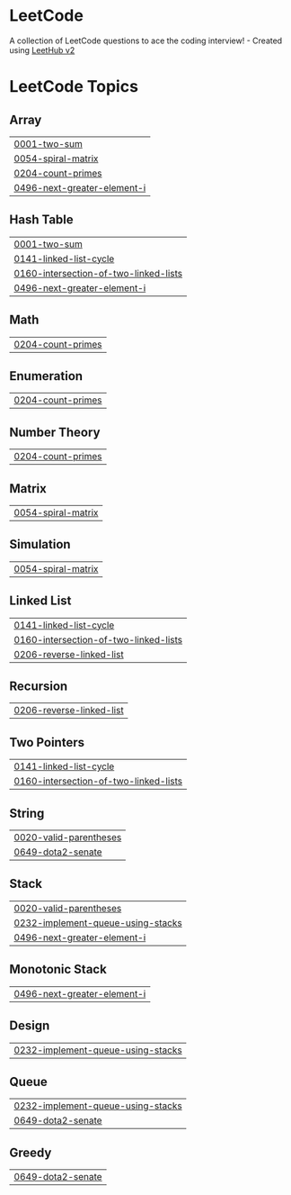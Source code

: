 # LeetCode
A collection of LeetCode questions to ace the coding interview! - Created using [LeetHub v2](https://github.com/arunbhardwaj/LeetHub-2.0)

<!---LeetCode Topics Start-->
# LeetCode Topics
## Array
|  |
| ------- |
| [0001-two-sum](https://github.com/Mitesh2427/LeetCode/tree/master/0001-two-sum) |
| [0054-spiral-matrix](https://github.com/Mitesh2427/LeetCode/tree/master/0054-spiral-matrix) |
| [0204-count-primes](https://github.com/Mitesh2427/LeetCode/tree/master/0204-count-primes) |
| [0496-next-greater-element-i](https://github.com/Mitesh2427/LeetCode/tree/master/0496-next-greater-element-i) |
## Hash Table
|  |
| ------- |
| [0001-two-sum](https://github.com/Mitesh2427/LeetCode/tree/master/0001-two-sum) |
| [0141-linked-list-cycle](https://github.com/Mitesh2427/LeetCode/tree/master/0141-linked-list-cycle) |
| [0160-intersection-of-two-linked-lists](https://github.com/Mitesh2427/LeetCode/tree/master/0160-intersection-of-two-linked-lists) |
| [0496-next-greater-element-i](https://github.com/Mitesh2427/LeetCode/tree/master/0496-next-greater-element-i) |
## Math
|  |
| ------- |
| [0204-count-primes](https://github.com/Mitesh2427/LeetCode/tree/master/0204-count-primes) |
## Enumeration
|  |
| ------- |
| [0204-count-primes](https://github.com/Mitesh2427/LeetCode/tree/master/0204-count-primes) |
## Number Theory
|  |
| ------- |
| [0204-count-primes](https://github.com/Mitesh2427/LeetCode/tree/master/0204-count-primes) |
## Matrix
|  |
| ------- |
| [0054-spiral-matrix](https://github.com/Mitesh2427/LeetCode/tree/master/0054-spiral-matrix) |
## Simulation
|  |
| ------- |
| [0054-spiral-matrix](https://github.com/Mitesh2427/LeetCode/tree/master/0054-spiral-matrix) |
## Linked List
|  |
| ------- |
| [0141-linked-list-cycle](https://github.com/Mitesh2427/LeetCode/tree/master/0141-linked-list-cycle) |
| [0160-intersection-of-two-linked-lists](https://github.com/Mitesh2427/LeetCode/tree/master/0160-intersection-of-two-linked-lists) |
| [0206-reverse-linked-list](https://github.com/Mitesh2427/LeetCode/tree/master/0206-reverse-linked-list) |
## Recursion
|  |
| ------- |
| [0206-reverse-linked-list](https://github.com/Mitesh2427/LeetCode/tree/master/0206-reverse-linked-list) |
## Two Pointers
|  |
| ------- |
| [0141-linked-list-cycle](https://github.com/Mitesh2427/LeetCode/tree/master/0141-linked-list-cycle) |
| [0160-intersection-of-two-linked-lists](https://github.com/Mitesh2427/LeetCode/tree/master/0160-intersection-of-two-linked-lists) |
## String
|  |
| ------- |
| [0020-valid-parentheses](https://github.com/Mitesh2427/LeetCode/tree/master/0020-valid-parentheses) |
| [0649-dota2-senate](https://github.com/Mitesh2427/LeetCode/tree/master/0649-dota2-senate) |
## Stack
|  |
| ------- |
| [0020-valid-parentheses](https://github.com/Mitesh2427/LeetCode/tree/master/0020-valid-parentheses) |
| [0232-implement-queue-using-stacks](https://github.com/Mitesh2427/LeetCode/tree/master/0232-implement-queue-using-stacks) |
| [0496-next-greater-element-i](https://github.com/Mitesh2427/LeetCode/tree/master/0496-next-greater-element-i) |
## Monotonic Stack
|  |
| ------- |
| [0496-next-greater-element-i](https://github.com/Mitesh2427/LeetCode/tree/master/0496-next-greater-element-i) |
## Design
|  |
| ------- |
| [0232-implement-queue-using-stacks](https://github.com/Mitesh2427/LeetCode/tree/master/0232-implement-queue-using-stacks) |
## Queue
|  |
| ------- |
| [0232-implement-queue-using-stacks](https://github.com/Mitesh2427/LeetCode/tree/master/0232-implement-queue-using-stacks) |
| [0649-dota2-senate](https://github.com/Mitesh2427/LeetCode/tree/master/0649-dota2-senate) |
## Greedy
|  |
| ------- |
| [0649-dota2-senate](https://github.com/Mitesh2427/LeetCode/tree/master/0649-dota2-senate) |
<!---LeetCode Topics End-->